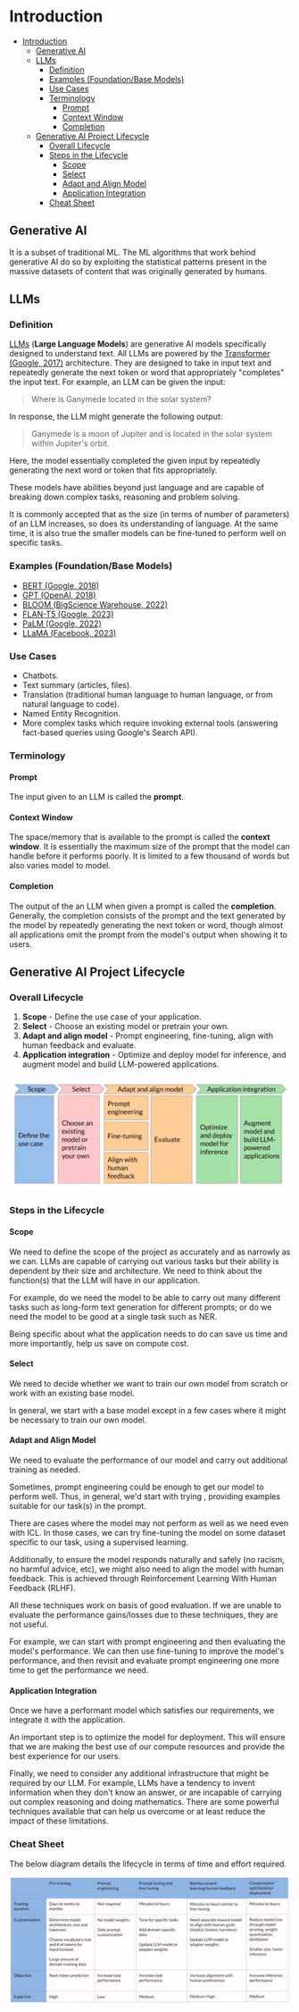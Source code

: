 # Introduction

- [Introduction](#introduction)
  - [Generative AI](#generative-ai)
  - [LLMs](#llms)
    - [Definition](#definition)
    - [Examples (Foundation/Base Models)](#examples-foundationbase-models)
    - [Use Cases](#use-cases)
    - [Terminology](#terminology)
      - [Prompt](#prompt)
      - [Context Window](#context-window)
      - [Completion](#completion)
  - [Generative AI Project Lifecycle](#generative-ai-project-lifecycle)
    - [Overall Lifecycle](#overall-lifecycle)
    - [Steps in the Lifecycle](#steps-in-the-lifecycle)
      - [Scope](#scope)
      - [Select](#select)
      - [Adapt and Align Model](#adapt-and-align-model)
      - [Application Integration](#application-integration)
    - [Cheat Sheet](#cheat-sheet)

## Generative AI

It is a subset of traditional ML. The ML algorithms that work behind generative AI do so by exploiting the statistical patterns present in the massive datasets of content that was originally generated by humans.

## LLMs

### Definition

[LLMs](https://en.wikipedia.org/wiki/Large_language_model) (**Large Language Models**) are generative AI models specifically designed to understand text. All LLMs are powered by the [Transformer (Google, 2017)](https://arxiv.org/pdf/1706.03762.pdf) architecture. They are designed to take in input text and repeatedly generate the next token or word that appropriately "completes" the input text. For example, an LLM can be given the input:

> Where is Ganymede located in the solar system?

In response, the LLM might generate the following output:

> Ganymede is a moon of Jupiter and is located in the solar system within Jupiter's orbit.

Here, the model essentially completed the given input by repeatedly generating the next word or token that fits appropriately.

These models have abilities beyond just language and are capable of breaking down complex tasks, reasoning and problem solving.

It is commonly accepted that as the size (in terms of number of parameters) of an LLM increases, so does its understanding of language. At the same time, it is also true the smaller models can be fine-tuned to perform well on specific tasks.

### Examples (Foundation/Base Models)

- [BERT (Google, 2018)](https://arxiv.org/pdf/1810.04805.pdf)
- [GPT (OpenAI, 2018)](https://s3-us-west-2.amazonaws.com/openai-assets/research-covers/language-unsupervised/language_understanding_paper.pdf)
- [BLOOM (BigScience Warehouse, 2022)](https://arxiv.org/pdf/2211.05100.pdf)
- [FLAN-T5 (Google, 2023)](https://arxiv.org/pdf/2210.11416.pdf)
- [PaLM (Google, 2022)](https://arxiv.org/pdf/2204.02311.pdf)
- [LLaMA (Facebook, 2023)](https://arxiv.org/pdf/2302.13971.pdf)

### Use Cases

- Chatbots.
- Text summary (articles, files).
- Translation (traditional human language to human language, or from natural language to code).
- Named Entity Recognition.
- More complex tasks which require invoking external tools (answering fact-based queries using Google's Search API).

### Terminology

#### Prompt

The input given to an LLM is called the **prompt**.

#### Context Window

The space/memory that is available to the prompt is called the **context window**. It is essentially the maximum size of the prompt that the model can handle before it performs poorly. It is limited to a few thousand of words but also varies model to model.

#### Completion

The output of the an LLM when given a prompt is called the **completion**. Generally, the completion consists of the prompt and the text generated by the model by repeatedly generating the next token or word, though almost all applications omit the prompt from the model's output when showing it to users.

## Generative AI Project Lifecycle

### Overall Lifecycle

1. **Scope** - Define the use case of your application.
2. **Select** - Choose an existing model or pretrain your own.
3. **Adapt and align model** - Prompt engineering, fine-tuning, align with human feedback and evaluate.
4. **Application integration** - Optimize and deploy model for inference, and augment model and build LLM-powered applications.

![gen-ai-project-lifecycle](../../assets/gen-ai-project-lifecycle.png)

### Steps in the Lifecycle

#### Scope

We need to define the scope of the project as accurately and as narrowly as we can. LLMs are capable of carrying out various tasks but their ability is dependent by their size and architecture. We need to think about the function(s) that the LLM will have in our application.

For example, do we need the model to be able to carry out many different tasks such as long-form text generation for different prompts; or do we need the model to be good at a single task such as NER.

Being specific about what the application needs to do can save us time and more importantly, help us save on compute cost.

#### Select

We need to decide whether we want to train our own model from scratch or work with an existing base model.

In general, we start with a base model except in a few cases where it might be necessary to train our own model.

#### Adapt and Align Model

We need to evaluate the performance of our model and carry out additional training as needed.

Sometimes, prompt engineering could be enough to get our model to perform well. Thus, in general, we'd start with trying [](1.3%20Prompting%20and%20Prompt%20Engineering#In-Context%20Learning%20(ICL)|ICL), providing examples suitable for our task(s) in the prompt.

There are cases where the model may not perform as well as we need even with ICL. In those cases, we can try fine-tuning the model on some dataset specific to our task, using a supervised learning.

Additionally, to ensure the model responds naturally and safely (no racism, no harmful advice, etc), we might also need to align the model with human feedback. This is achieved through Reinforcement Learning With Human Feedback (RLHF).

All these techniques work on basis of good evaluation. If we are unable to evaluate the performance gains/losses due to these techniques, they are not useful.

For example, we can start with prompt engineering and then evaluating the model's performance. We can then use fine-tuning to improve the model's performance, and then revisit and evaluate prompt engineering one more time to get the performance we need.

#### Application Integration

Once we have a performant model which satisfies our requirements, we integrate it with the application.

An important step is to optimize the model for deployment. This will ensure that we are making the best use of our compute resources and provide the best experience for our users.

Finally, we need to consider any additional infrastructure that might be required by our LLM. For example, LLMs have a tendency to invent information when they don't know an answer, or are incapable of carrying out complex reasoning and doing mathematics. There are some powerful techniques available that can help us overcome or at least reduce the impact of these limitations.

### Cheat Sheet

The below diagram details the lifecycle in terms of time and effort required.

![gen-ai-project-lifecycle-cheatsheet](../../assets/gen-ai-project-lifecycle-cheatsheet.png)
